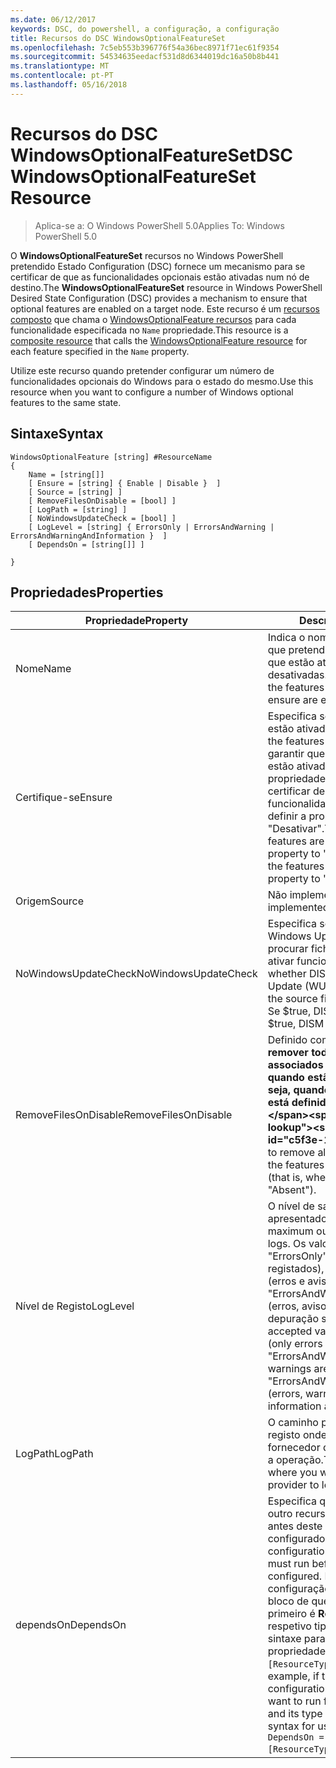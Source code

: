 ```yaml
---
ms.date: 06/12/2017
keywords: DSC, do powershell, a configuração, a configuração
title: Recursos do DSC WindowsOptionalFeatureSet
ms.openlocfilehash: 7c5eb553b396776f54a36bec8971f71ec61f9354
ms.sourcegitcommit: 54534635eedacf531d8d6344019dc16a50b8b441
ms.translationtype: MT
ms.contentlocale: pt-PT
ms.lasthandoff: 05/16/2018
---
```

# <a name="dsc-windowsoptionalfeatureset-resource"></a><span data-ttu-id="c5f3e-103">Recursos do DSC WindowsOptionalFeatureSet</span><span class="sxs-lookup"><span data-stu-id="c5f3e-103">DSC WindowsOptionalFeatureSet Resource</span></span>

> <span data-ttu-id="c5f3e-104">Aplica-se a: O Windows PowerShell 5.0</span><span class="sxs-lookup"><span data-stu-id="c5f3e-104">Applies To: Windows PowerShell 5.0</span></span>

<span data-ttu-id="c5f3e-105">O **WindowsOptionalFeatureSet** recursos no Windows PowerShell pretendido Estado Configuration (DSC) fornece um mecanismo para se certificar de que as funcionalidades opcionais estão ativadas num nó de destino.</span><span class="sxs-lookup"><span data-stu-id="c5f3e-105">The **WindowsOptionalFeatureSet** resource in Windows PowerShell Desired State Configuration (DSC) provides a mechanism to ensure that optional features are enabled on a target node.</span></span>
<span data-ttu-id="c5f3e-106">Este recurso é um [recursos composto](authoringResourceComposite.md) que chama o [WindowsOptionalFeature recursos](windowsOptionalFeatureResource.md) para cada funcionalidade especificada no `Name` propriedade.</span><span class="sxs-lookup"><span data-stu-id="c5f3e-106">This resource is a [composite resource](authoringResourceComposite.md) that calls the [WindowsOptionalFeature resource](windowsOptionalFeatureResource.md) for each feature specified in the `Name` property.</span></span>

<span data-ttu-id="c5f3e-107">Utilize este recurso quando pretender configurar um número de funcionalidades opcionais do Windows para o estado do mesmo.</span><span class="sxs-lookup"><span data-stu-id="c5f3e-107">Use this resource when you want to configure a number of Windows optional features to the same state.</span></span>

## <a name="syntax"></a><span data-ttu-id="c5f3e-108">Sintaxe</span><span class="sxs-lookup"><span data-stu-id="c5f3e-108">Syntax</span></span>

```
WindowsOptionalFeature [string] #ResourceName
{
    Name = [string[]]
    [ Ensure = [string] { Enable | Disable }  ]
    [ Source = [string] ]
    [ RemoveFilesOnDisable = [bool] ]
    [ LogPath = [string] ]
    [ NoWindowsUpdateCheck = [bool] ]
    [ LogLevel = [string] { ErrorsOnly | ErrorsAndWarning | ErrorsAndWarningAndInformation }  ]
    [ DependsOn = [string[]] ]

}
```

## <a name="properties"></a><span data-ttu-id="c5f3e-109">Propriedades</span><span class="sxs-lookup"><span data-stu-id="c5f3e-109">Properties</span></span>

|  <span data-ttu-id="c5f3e-110">Propriedade</span><span class="sxs-lookup"><span data-stu-id="c5f3e-110">Property</span></span>  |  <span data-ttu-id="c5f3e-111">Descrição</span><span class="sxs-lookup"><span data-stu-id="c5f3e-111">Description</span></span>   |
|---|---|
| <span data-ttu-id="c5f3e-112">Nome</span><span class="sxs-lookup"><span data-stu-id="c5f3e-112">Name</span></span>| <span data-ttu-id="c5f3e-113">Indica o nome das funcionalidades que pretende para se certificar de que estão ativadas ou desativadas.</span><span class="sxs-lookup"><span data-stu-id="c5f3e-113">Indicates the name of the features that you want to ensure are enabled or disabled.</span></span>|
| <span data-ttu-id="c5f3e-114">Certifique-se</span><span class="sxs-lookup"><span data-stu-id="c5f3e-114">Ensure</span></span>| <span data-ttu-id="c5f3e-115">Especifica se as funcionalidades estão ativadas.</span><span class="sxs-lookup"><span data-stu-id="c5f3e-115">Specifies whether the features are enabled.</span></span> <span data-ttu-id="c5f3e-116">Para garantir que as funcionalidades estão ativadas, defina esta propriedade como "Ativar" para se certificar de que as funcionalidades estão desativadas, definir a propriedade para "Desativar".</span><span class="sxs-lookup"><span data-stu-id="c5f3e-116">To ensure that the features are enabled, set this property to "Enable" To ensure that the features are disabled, set the property to "Disable".</span></span>|
| <span data-ttu-id="c5f3e-117">Origem</span><span class="sxs-lookup"><span data-stu-id="c5f3e-117">Source</span></span>| <span data-ttu-id="c5f3e-118">Não implementado.</span><span class="sxs-lookup"><span data-stu-id="c5f3e-118">Not implemented.</span></span>|
| <span data-ttu-id="c5f3e-119">NoWindowsUpdateCheck</span><span class="sxs-lookup"><span data-stu-id="c5f3e-119">NoWindowsUpdateCheck</span></span>| <span data-ttu-id="c5f3e-120">Especifica se o DISM contacta Windows Update (WU) quando a procurar ficheiros de origem para ativar funcionalidades.</span><span class="sxs-lookup"><span data-stu-id="c5f3e-120">Specifies whether DISM contacts Windows Update (WU) when searching for the source files to enable features.</span></span> <span data-ttu-id="c5f3e-121">Se $true, DISM não contactar WU.</span><span class="sxs-lookup"><span data-stu-id="c5f3e-121">If $true, DISM does not contact WU.</span></span>|
| <span data-ttu-id="c5f3e-122">RemoveFilesOnDisable</span><span class="sxs-lookup"><span data-stu-id="c5f3e-122">RemoveFilesOnDisable</span></span>| <span data-ttu-id="c5f3e-123">Definido como **$true** para remover todos os ficheiros associados as funcionalidades quando estão desativadas (ou seja, quando **Certifique-se** está definido para "Ausente").</span><span class="sxs-lookup"><span data-stu-id="c5f3e-123">Set to **$true** to remove all files associated with the features when they are disabled (that is, when **Ensure** is set to "Absent").</span></span>|
| <span data-ttu-id="c5f3e-124">Nível de Registo</span><span class="sxs-lookup"><span data-stu-id="c5f3e-124">LogLevel</span></span>| <span data-ttu-id="c5f3e-125">O nível de saída máximo apresentado nos registos.</span><span class="sxs-lookup"><span data-stu-id="c5f3e-125">The maximum output level shown in the logs.</span></span> <span data-ttu-id="c5f3e-126">Os valores aceites são: "ErrorsOnly" (apenas erros são registados), "ErrorsAndWarning" (erros e avisos são registados) e "ErrorsAndWarningAndInformation" (erros, avisos e informações de depuração são registados).</span><span class="sxs-lookup"><span data-stu-id="c5f3e-126">The accepted values are: "ErrorsOnly" (only errors are logged), "ErrorsAndWarning" (errors and warnings are logged), and "ErrorsAndWarningAndInformation" (errors, warnings, and debug information are logged).</span></span>|
| <span data-ttu-id="c5f3e-127">LogPath</span><span class="sxs-lookup"><span data-stu-id="c5f3e-127">LogPath</span></span>| <span data-ttu-id="c5f3e-128">O caminho para um ficheiro de registo onde pretende que o fornecedor de recursos para iniciar a operação.</span><span class="sxs-lookup"><span data-stu-id="c5f3e-128">The path to a log file where you want the resource provider to log the operation.</span></span>|
| <span data-ttu-id="c5f3e-129">dependsOn</span><span class="sxs-lookup"><span data-stu-id="c5f3e-129">DependsOn</span></span>| <span data-ttu-id="c5f3e-130">Especifica que a configuração de outro recurso tem de executar antes deste recurso é configurado.</span><span class="sxs-lookup"><span data-stu-id="c5f3e-130">Specifies that the configuration of another resource must run before this resource is configured.</span></span> <span data-ttu-id="c5f3e-131">Por exemplo, se o ID da configuração do recurso de script bloco de que pretende executar primeiro é __ResourceName__ e o respetivo tipo é __ResourceType__, a sintaxe para utilizar esta propriedade é `DependsOn = "[ResourceType]ResourceName"`.</span><span class="sxs-lookup"><span data-stu-id="c5f3e-131">For example, if the ID of the resource configuration script block that you want to run first is __ResourceName__ and its type is __ResourceType__, the syntax for using this property is `DependsOn = "[ResourceType]ResourceName"`.</span></span>|